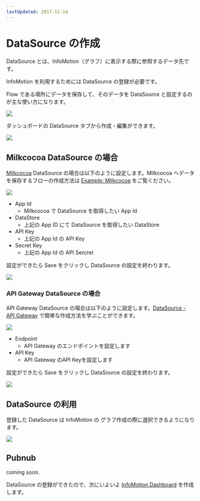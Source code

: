 ```yaml
---
lastUpdated: 2017-12-14
---
```


# DataSource の作成

DataSource とは、InfoMotion（グラフ）に表示する際に参照するデータ先です。

InfoMotion を利用するためには DataSource の登録が必要です。

Flow である場所にデータを保存して、そのデータを DataSource と設定するのが主な使い方になります。

![](/_asset/images/enebular-developers-aboutdatasource.png)

ダッシュボードの DataSource タブから作成・編集ができます。

![](/_asset/images/enebular-developers-datasource.png)

## Milkcocoa DataSource の場合

[Milkcocoa](https://mlkcca.com/) DataSource の場合は以下のように設定します。Milkcocoa へデータを保存するフローの作成方法は [Example: Milkcocoa](../Flow/FlowExampleMilkcocoa.md) をご覧ください。

![](https://i.gyazo.com/7b0b7eebebe0828e564fdcb2863a47b9.png)

* App Id
    * Milkcocoa で DataSource を取得したい App Id
* DataStore
    * 上記の App ID にて DataSource を取得したい DataStore
* API Key
    * 上記の App Id の API Key
* Secret Key
    * 上記の App Id の API Sercret

設定ができたら Save をクリックし DataSource の設定を終わります。

![](https://i.gyazo.com/1fe28e143e56eaa179ba463d5469b1b9.png)

### API Gateway DataSource の場合

API Gateway DataSource の場合は以下のように設定します。[DataSource - API Gateway](./DatasourceAPIGateway.md) で簡単な作成方法を学ぶことができます。

![](https://i.gyazo.com/da5d21890b47ed034526fee49e247e54.png)

* Endpoint
    * API Gateway のエンドポイントを設定します
* API Key
    * API Gateway のAPI Keyを設定します

設定ができたら Save をクリックし DataSource の設定を終わります。

![](https://i.gyazo.com/bc19b7fbd7338fc99961b36b0b8d1835.png)

## DataSource の利用

登録した DataSource は InfoMotion の グラフ作成の際に選択できるようになります。

![](https://i.gyazo.com/be55d7ae149fe186fb5d57ed391b2da6.png)


## Pubnub

coming soon.

DataSource の登録ができたので、次にいよいよ [InfoMotion Dashboard](./CreateInfoMotion.md) を作成します。
